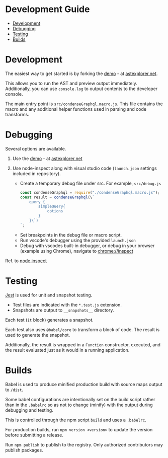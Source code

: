 # Development Guide

<!-- START doctoc generated TOC please keep comment here to allow auto update -->
<!-- DON'T EDIT THIS SECTION, INSTEAD RE-RUN doctoc TO UPDATE -->

- [Development](#development)
- [Debugging](#debugging)
- [Testing](#testing)
- [Builds](#builds)

<!-- END doctoc generated TOC please keep comment here to allow auto update -->

# Development

The easiest way to get started is by forking the
[demo](https://astexplorer.net/#/gist/83b1337139eaf22be01d9815547e2f22/44a4dcff182d27463bfb8a56274e0219ef8e331f) -
at [astexplorer.net](http://astexplorer.net).

This allows you to run the AST and preview output immediately. Additionally, you
can use `console.log` to output contents to the developer console.

The main entry point is `src/condenseGraphql.macro.js`. This file contains the
macro and any additional helper functions used in parsing and code transforms.

# Debugging

Several options are available.

1. Use the
   [demo](https://astexplorer.net/#/gist/83b1337139eaf22be01d9815547e2f22/44a4dcff182d27463bfb8a56274e0219ef8e331f) -
   at [astexplorer.net](http://astexplorer.net)

2. Use node-inspect along with visual studio code (`launch.json` settings
   included in repository).
   - Create a temporary debug file under src. For example, `src/debug.js`
     ```js
     const condenseGraphql = require("./condenseGraphql.macro.js");
     const result = condenseGraphql(\`
         query {
             simpleQuery{
                 options
             }
         }\`)
     `;
     ```
   - Set breakpoints in the debug file or macro script.
   - Run vscode's debugger using the provided `launch.json`
   - Debug with vscodes built-in debugger, or debug in your browser (example
     using Chrome), navigate to [chrome://inspect](chrome://inspect)

Ref. to
[node inspect](https://nodejs.org/en/docs/guides/debugging-getting-started/#node-inspect)

# Testing

[Jest](https://jestjs.io/docs/en/expect.html) is used for unit and snapshot
testing.

- Test files are indicated with the `*.test.js` extension.
- Snapshots are output to `__snapshots__` directory.

Each test (`it` block) generates a snapshot.

Each test also uses `@babel/core` to transform a block of code. The result is
used to generate the snapshot.

Additionally, the result is wrapped in a `Function` constructor, executed, and
the result evaluated just as it would in a running application.

# Builds

Babel is used to produce minified production build with source maps output to
`/dist`.

Some babel configurations are intentionally set on the build script rather than
in the `.babelrc` so as not to change (minify) with the output during debugging
and testing.

This is controlled through the npm script `build` and uses a `.babelrc`.

For production builds, run `npm version <version>` to update the version before
submitting a release.

Run `npm publish` to publish to the registry. Only authorized contributors may
publish packages.
